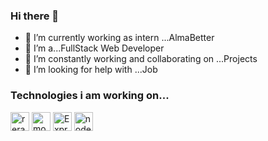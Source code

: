 ### Hi there 👋

- 🔭 I’m currently working as intern ...AlmaBetter
- 🌱 I’m a...FullStack Web Developer
- 👯 I’m constantly working and collaborating on ...Projects
- 🤔 I’m looking for help with ...Job

### Technologies i am working on...
 <Span> <a href="https://ibb.co/zZPm3Jk"><img  src="https://i.ibb.co/VTMLFmK/reract.png" alt="reract" border="0" width="30" height="30"></a></Span>
 <Span> <a href="https://ibb.co/sQhDHKn"><img src="https://i.ibb.co/d6S3gPF/mongo.png" alt="mongo" border="0" width="30" height="30"></a></Span>
 <Span> <a href="https://ibb.co/X2r2zK4"><img src="https://i.ibb.co/1vtv9Pn/Express-JS.png" alt="Express-JS" border="0" width="30" height="30"></a></Span>
 <Span> <a href="https://ibb.co/HN2Wq37"><img src="https://i.ibb.co/6vZ3FLY/node.jpg" alt="node" border="0" width="30" height="30"></a></Span>
  
<!--
**Chirag0812/Chirag0812** is a ✨ _special_ ✨ repository because its `README.md` (this file) appears on your GitHub profile.
Here are some ideas to get you started:
- 🔭 I’m currently working as intern ...Codsoft
- 💬 Ask me about ...
- 📫 How to reach me: ...
- 😄 Pronouns: ...
- ⚡ Fun fact: ...
-->
